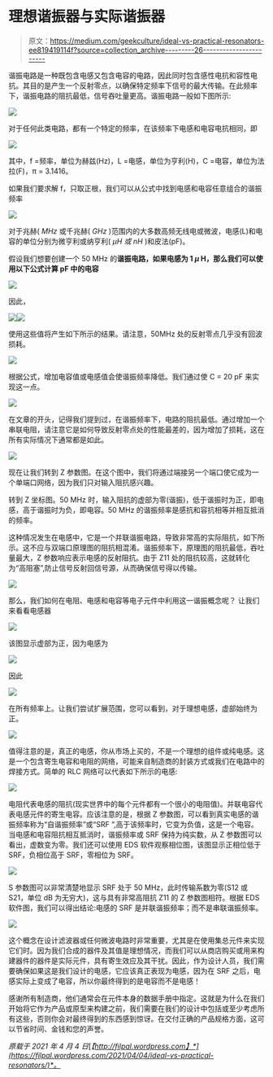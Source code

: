 # 理想谐振器与实际谐振器

> 原文：<https://medium.com/geekculture/ideal-vs-practical-resonators-ee819419114f?source=collection_archive---------26----------------------->

谐振电路是一种既包含电感又包含电容的电路，因此同时包含感性电抗和容性电抗。其目的是产生一个反射零点，以确保特定频率下信号的最大传输。在此频率下，谐振电路的阻抗最低，信号吞吐量更高。谐振电路一般如下图所示:

![](img/8f5f39fe1095a4cf634b7dee307a09e0.png)

对于任何此类电路，都有一个特定的频率，在该频率下电感和电容电抗相同，即

![](img/f0961f0da3d288494c7e4ffe07511caa.png)

其中，f =频率，单位为赫兹(Hz)，L =电感，单位为亨利(H)，C =电容，单位为法拉(F)，π = 3.1416。

如果我们要求解 f，只取正根，我们可以从公式中找到电感和电容任意组合的谐振频率

![](img/35f96fc1dbb90346b52732250f7ec4fb.png)

对于兆赫( *MHz* 或千兆赫( *GHz* )范围内的大多数高频无线电或微波，电感(L)和电容的单位分别为微亨利或纳亨利( *μH 或 nH* )和皮法(pF)。

假设我们想要创建一个 50 MHz 的**谐振电路，如果电感为 1 *μ* H，那么我们可以使用以下公式计算 pF 中的电容**

![](img/5868125031ad43a3f0af2f0991858e91.png)

因此，

![](img/e0f714a15a9b74ec4f09b4fd9db26659.png)![](img/fa3a062a4fd45213cd3e8abb28468b09.png)

使用这些值将产生如下所示的结果。请注意，50MHz 处的反射零点几乎没有回波损耗。

![](img/6e5247c0e95d7ac4e785d77b936d737f.png)

根据公式，增加电容值或电感值会使谐振频率降低。我们通过使 C = 20 pF 来实现这一点。

![](img/8073cc8e3e5baaeaa05ba0d4181701b3.png)

在文章的开头，记得我们提到过，在谐振频率下，电路的阻抗最低。通过增加一个串联电阻，请注意它是如何导致反射零点处的性能最差的，因为增加了损耗，这在所有实际情况下通常都是如此。

![](img/ecd2470209ac5323671b22107dbf4f31.png)

现在让我们转到 Z 参数图。在这个图中，我们将通过端接另一个端口使它成为一个单端口网络，因为我们只对输入阻抗感兴趣。

转到 Z 坐标图。50 MHz 时，输入阻抗的虚部为零(谐振)，低于谐振时为正，即电感，高于谐振时为负，即电容。50 MHz 的谐振频率是感抗和容抗相等并相互抵消的频率。

这种情况发生在电感中，它是一个并联谐振电路，导致非常高的实际阻抗，如下所示。这不应与双端口原理图的阻抗相混淆。谐振频率下，原理图的阻抗最低，吞吐量最大，Z 参数响应表示电感的反射阻抗。由于 Z11 处的阻抗较高，这就转化为“高阻塞”,防止信号反射回信号源，从而确保信号得以传输。

![](img/c3477c185babbe3938e9d15c94f25470.png)

那么，我们如何在电阻、电感和电容等电子元件中利用这一谐振概念呢？
让我们来看看电感器

![](img/8956437ee59ba282f12136e96a73cbf3.png)

该图显示虚部为正，因为电感为

![](img/fe82c958b60ee0798e54029a5daba5b0.png)

因此

![](img/0adc4123a269afdd19e977e9bc4c8f99.png)

在所有频率上。让我们尝试扩展范围，您可以看到，对于理想电感，虚部始终为正。

![](img/0af431c4ddb65385bba89e45c76a2b6c.png)

值得注意的是，真正的电感，你从市场上买的，不是一个理想的组件或纯电感。这是一个包含寄生电容和电阻的网络，可能来自制造商的封装方式或我们在电路中的焊接方式。简单的 RLC 网络可以代表如下所示的电感:

![](img/c7a6ab11b0b748e1234e30e1ee20880e.png)

电阻代表电感的阻抗(现实世界中的每个元件都有一个很小的电阻值)。并联电容代表电感元件的寄生电容。应该注意的是，根据 Z 参数图，可以看到真实电感的谐振频率称为“自谐振频率”或“SRF ”,高于该频率时，它变为负值，这是一个电容。当电感和电容阻抗相互抵消时，谐振频率或 SRF 保持为纯实数，从 Z 参数图可以看出，虚数变为零。我们还可以使用 EDS 软件观察相位图，该图显示正相位低于 SRF，负相位高于 SRF，零相位为 SRF。

![](img/dae696935f78ff3bca408a7fe76dbe80.png)

S 参数图可以非常清楚地显示 SRF 处于 50 MHz，此时传输系数为零(S12 或 S21，单位 dB 为无穷大)，这与具有非常高阻抗 Z11 的 Z 参数图相符。根据 EDS 软件图，我们可以得出结论:电感的 SRF 是并联谐振频率；而不是串联谐振频率。

![](img/fe7cfd4b5145909d99353003b6e37d3c.png)

这个概念在设计滤波器或任何微波电路时非常重要，尤其是在使用集总元件来实现它们时。因为我们合成的器件及其值是理想情况，而我们可以从商店购买或用来构建器件的器件是实际元件，具有寄生效应及其干扰。因此，作为设计人员，我们需要确保如果这是我们设计的电感，它应该真正表现为电感，因为在 SRF 之后，电感实际上变成了电容，所以你最终得到的是电容而不是电感！

感谢所有制造商，他们通常会在元件本身的数据手册中指定。这就是为什么在我们开始将它作为产品或原型来构建之前，我们需要在我们的设计中包括或至少考虑所有这些，否则你会对最终得到的东西感到惊讶。在交付正确的产品规格方面，这可以节省时间、金钱和您的声誉。

*原载于 2021 年 4 月 4 日*[*【http://filpal.wordpress.com】*](https://filpal.wordpress.com/2021/04/04/ideal-vs-practical-resonators/)*。*